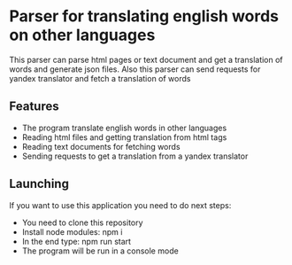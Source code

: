 # Parser for translating english words on other languages

This parser can parse html pages or text document and get a translation of words and generate json files. 
Also this parser can send requests for yandex translator and fetch a translation of words 

## Features

- The program translate english words in other languages
- Reading html files and getting translation from html tags
- Reading text documents for fetching words
- Sending requests to get a translation from a yandex translator

## Launching

If you want to use this application you need to do next steps:

- You need to clone this repository
- Install node modules: npm i
- In the end type: npm run start
- The program will be run in a console mode


 